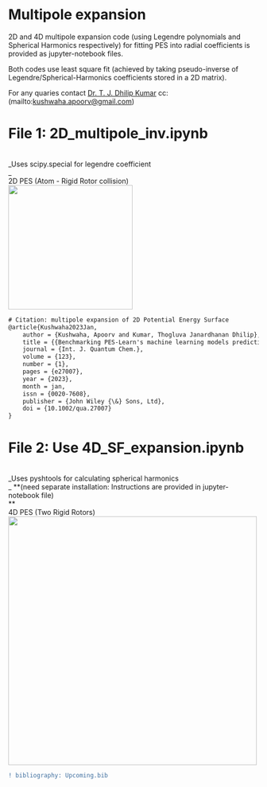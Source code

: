 # Multipole expansion
2D and 4D multipole expansion code (using Legendre polynomials and Spherical Harmonics respectively) 
for fitting PES into radial coefficients is provided as jupyter-notebook files. <br />

Both codes use least square fit (achieved by taking pseudo-inverse of Legendre/Spherical-Harmonics coefficients stored in a 2D matrix).<br />

For any quaries contact [Dr. T. J. Dhilip Kumar](mailto:dhilip@iitrpr.ac.in) cc: (mailto:kushwaha.apoorv@gmail.com)<br />

# File 1: 2D_multipole_inv.ipynb<br />
<br />
_Uses scipy.special for legendre coefficient<br />_
<br />
2D PES (Atom - Rigid Rotor collision)<br />
<img src="https://github.com/apoorv-kushwaha/Multipole/blob/main/jacobi22.png" width="250">
<br />

```diff 
# Citation: multipole expansion of 2D Potential Energy Surface
@article{Kushwaha2023Jan,
	author = {Kushwaha, Apoorv and Kumar, Thogluva Janardhanan Dhilip},
	title = {{Benchmarking PES-Learn's machine learning models predicting accurate potential energy surface for quantum scattering}},
	journal = {Int. J. Quantum Chem.},
	volume = {123},
	number = {1},
	pages = {e27007},
	year = {2023},
	month = jan,
	issn = {0020-7608},
	publisher = {John Wiley {\&} Sons, Ltd},
	doi = {10.1002/qua.27007}
}
```

# File 2: Use 4D_SF_expansion.ipynb<br />
<br />
_Uses pyshtools for calculating spherical harmonics <br />_
**(need separate installation: Instructions are provided in jupyter-notebook file)<br />**
<br />
4D PES (Two Rigid Rotors)<br />
<img src="https://github.com/apoorv-kushwaha/Multipole/blob/main/jac_final.png" width="500">
<br />

```diff 
! bibliography: Upcoming.bib
```
